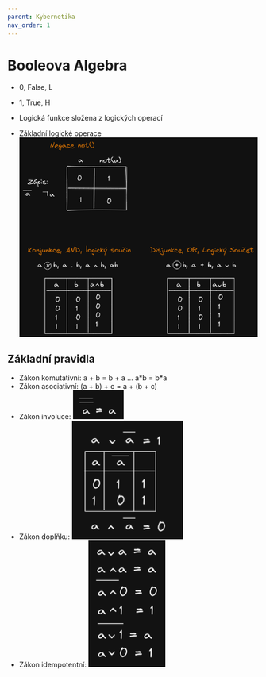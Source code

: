 ```yaml
---
parent: Kybernetika
nav_order: 1
---
```

# Booleova Algebra
- 0, False, L
- 1, True, H

- Logická funkce složena z logických operací
- Základní logické operace
![](../Photos/zakladni_logicke_operace.png)
## Základní pravidla
- Zákon komutativní: a + b = b + a ... a\*b = b\*a
- Zákon asociativní: (a + b) + c = a + (b + c)
- Zákon involuce: 
![](../Photos/involuce.png)
- Zákon doplňku: 
![](../Photos/doplnek.png)
- Zákon idempotentní: 
![](../Photos/idempotentni.png)